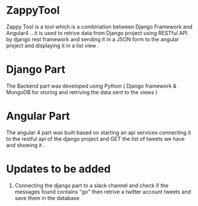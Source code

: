 # ZappyTool
Zappy Tool is a tool which is a combination between Django Framework and Angular4 .. it is used to retrive data from Django project using RESTful API by django rest framework and sending it in a JSON form to the angular project and displaying it in a list view .  

# Django Part 
The Backend part was developed using Python ( Django framework & MongoDB for storing and retriving the data sent to the views ) 

# Angular Part 
The angular 4 part was built based on starting an api services connecting it to the restful api of the django project and GET the list of tweets we have and showing it . 

# Updates to be added 
1) Connecting the django part to a slack channel and check if the messages found contains "go" then retrive a twitter account tweets and save them in the database
